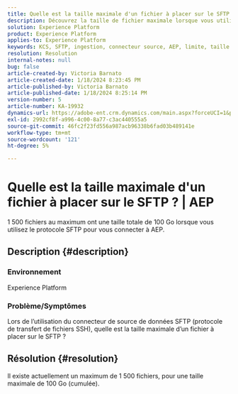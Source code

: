 ```yaml
---
title: Quelle est la taille maximale d'un fichier à placer sur le SFTP ? | AEP
description: Découvrez la taille de fichier maximale lorsque vous utilisez SFTP pour vous connecter à AEP.
solution: Experience Platform
product: Experience Platform
applies-to: Experience Platform
keywords: KCS, SFTP, ingestion, connecteur source, AEP, limite, taille
resolution: Resolution
internal-notes: null
bug: false
article-created-by: Victoria Barnato
article-created-date: 1/18/2024 8:23:45 PM
article-published-by: Victoria Barnato
article-published-date: 1/18/2024 8:25:14 PM
version-number: 5
article-number: KA-19932
dynamics-url: https://adobe-ent.crm.dynamics.com/main.aspx?forceUCI=1&pagetype=entityrecord&etn=knowledgearticle&id=10a28a75-3fb6-ee11-a569-6045bd006b25
exl-id: 2992cf8f-a996-4c00-8a77-c3ac440555a5
source-git-commit: 46fc2f23fd556a987acb96338b6fad03b489141e
workflow-type: tm+mt
source-wordcount: '121'
ht-degree: 5%

---
```


# Quelle est la taille maximale d&#39;un fichier à placer sur le SFTP ? | AEP


1 500 fichiers au maximum ont une taille totale de 100 Go lorsque vous utilisez le protocole SFTP pour vous connecter à AEP.

## Description {#description}


### <b>Environnement</b>

Experience Platform



### <b>Problème/Symptômes</b>

Lors de l’utilisation du connecteur de source de données SFTP (protocole de transfert de fichiers SSH), quelle est la taille maximale d’un fichier à placer sur le SFTP ?


## Résolution {#resolution}

Il existe actuellement un maximum de 1 500 fichiers, pour une taille maximale de 100 Go (cumulée).

